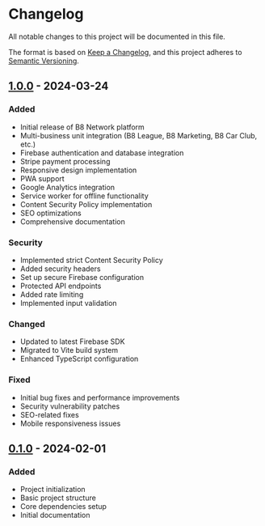 # Changelog

All notable changes to this project will be documented in this file.

The format is based on [Keep a Changelog](https://keepachangelog.com/en/1.0.0/),
and this project adheres to [Semantic Versioning](https://semver.org/spec/v2.0.0.html).

## [1.0.0] - 2024-03-24

### Added
- Initial release of B8 Network platform
- Multi-business unit integration (B8 League, B8 Marketing, B8 Car Club, etc.)
- Firebase authentication and database integration
- Stripe payment processing
- Responsive design implementation
- PWA support
- Google Analytics integration
- Service worker for offline functionality
- Content Security Policy implementation
- SEO optimizations
- Comprehensive documentation

### Security
- Implemented strict Content Security Policy
- Added security headers
- Set up secure Firebase configuration
- Protected API endpoints
- Added rate limiting
- Implemented input validation

### Changed
- Updated to latest Firebase SDK
- Migrated to Vite build system
- Enhanced TypeScript configuration

### Fixed
- Initial bug fixes and performance improvements
- Security vulnerability patches
- SEO-related fixes
- Mobile responsiveness issues

## [0.1.0] - 2024-02-01

### Added
- Project initialization
- Basic project structure
- Core dependencies setup
- Initial documentation

[1.0.0]: https://github.com/yourusername/b8-network/releases/tag/v1.0.0
[0.1.0]: https://github.com/yourusername/b8-network/releases/tag/v0.1.0 